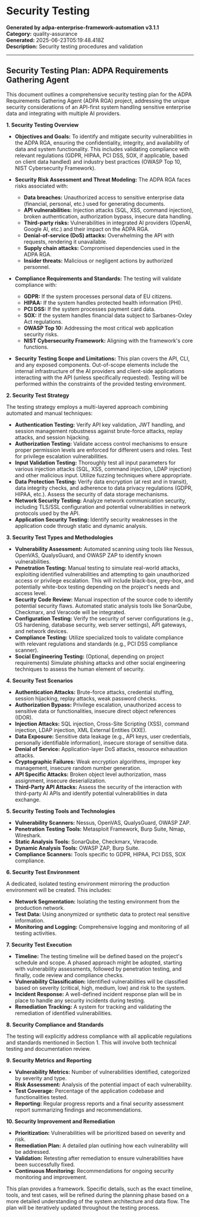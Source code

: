# Security Testing

**Generated by adpa-enterprise-framework-automation v3.1.1**  
**Category:** quality-assurance  
**Generated:** 2025-06-23T05:19:48.418Z  
**Description:** Security testing procedures and validation

---

## Security Testing Plan: ADPA Requirements Gathering Agent

This document outlines a comprehensive security testing plan for the ADPA Requirements Gathering Agent (ADPA RGA) project, addressing the unique security considerations of an API-first system handling sensitive enterprise data and integrating with multiple AI providers.

**1. Security Testing Overview**

* **Objectives and Goals:** To identify and mitigate security vulnerabilities in the ADPA RGA, ensuring the confidentiality, integrity, and availability of data and system functionality.  This includes validating compliance with relevant regulations (GDPR, HIPAA, PCI DSS, SOX, if applicable, based on client data handled) and industry best practices (OWASP Top 10, NIST Cybersecurity Framework).

* **Security Risk Assessment and Threat Modeling:**  The ADPA RGA faces risks associated with:
    * **Data breaches:** Unauthorized access to sensitive enterprise data (financial, personal, etc.) used for generating documents.
    * **API vulnerabilities:** Injection attacks (SQL, XSS, command injection), broken authentication, authorization bypass, insecure data handling.
    * **Third-party risks:** Vulnerabilities in integrated AI providers (OpenAI, Google AI, etc.) and their impact on the ADPA RGA.
    * **Denial-of-service (DoS) attacks:** Overwhelming the API with requests, rendering it unavailable.
    * **Supply chain attacks:** Compromised dependencies used in the ADPA RGA.
    * **Insider threats:** Malicious or negligent actions by authorized personnel.

* **Compliance Requirements and Standards:** The testing will validate compliance with:
    * **GDPR:** If the system processes personal data of EU citizens.
    * **HIPAA:** If the system handles protected health information (PHI).
    * **PCI DSS:** If the system processes payment card data.
    * **SOX:** If the system handles financial data subject to Sarbanes-Oxley Act regulations.
    * **OWASP Top 10:**  Addressing the most critical web application security risks.
    * **NIST Cybersecurity Framework:**  Aligning with the framework's core functions.

* **Security Testing Scope and Limitations:** This plan covers the API, CLI, and any exposed components.  Out-of-scope elements include the internal infrastructure of the AI providers and client-side applications interacting with the API (unless specifically requested).  Testing will be performed within the constraints of the provided testing environment.


**2. Security Test Strategy**

The testing strategy employs a multi-layered approach combining automated and manual techniques:

* **Authentication Testing:** Verify API key validation, JWT handling, and session management robustness against brute-force attacks, replay attacks, and session hijacking.
* **Authorization Testing:** Validate access control mechanisms to ensure proper permission levels are enforced for different users and roles.  Test for privilege escalation vulnerabilities.
* **Input Validation Testing:** Thoroughly test all input parameters for various injection attacks (SQL, XSS, command injection, LDAP injection) and other malicious input.  Utilize fuzzing techniques where appropriate.
* **Data Protection Testing:** Verify data encryption (at rest and in transit), data integrity checks, and adherence to data privacy regulations (GDPR, HIPAA, etc.).  Assess the security of data storage mechanisms.
* **Network Security Testing:** Analyze network communication security, including TLS/SSL configuration and potential vulnerabilities in network protocols used by the API.
* **Application Security Testing:**  Identify security weaknesses in the application code through static and dynamic analysis.


**3. Security Test Types and Methodologies**

* **Vulnerability Assessment:** Automated scanning using tools like Nessus, OpenVAS, QualysGuard, and OWASP ZAP to identify known vulnerabilities.
* **Penetration Testing:** Manual testing to simulate real-world attacks, exploiting identified vulnerabilities and attempting to gain unauthorized access or privilege escalation.  This will include black-box, grey-box, and potentially white-box testing depending on the project's needs and access level.
* **Security Code Review:** Manual inspection of the source code to identify potential security flaws.  Automated static analysis tools like SonarQube, Checkmarx, and Veracode will be integrated.
* **Configuration Testing:** Verify the security of server configurations (e.g., OS hardening, database security, web server settings), API gateways, and network devices.
* **Compliance Testing:**  Utilize specialized tools to validate compliance with relevant regulations and standards (e.g., PCI DSS compliance scanner).
* **Social Engineering Testing:**  (Optional, depending on project requirements) Simulate phishing attacks and other social engineering techniques to assess the human element of security.


**4. Security Test Scenarios**

* **Authentication Attacks:** Brute-force attacks, credential stuffing, session hijacking, replay attacks, weak password checks.
* **Authorization Bypass:** Privilege escalation, unauthorized access to sensitive data or functionalities, insecure direct object references (IDOR).
* **Injection Attacks:** SQL injection, Cross-Site Scripting (XSS), command injection, LDAP injection, XML External Entities (XXE).
* **Data Exposure:** Sensitive data leakage (e.g., API keys, user credentials, personally identifiable information), insecure storage of sensitive data.
* **Denial of Service:**  Application-layer DoS attacks, resource exhaustion attacks.
* **Cryptographic Failures:** Weak encryption algorithms, improper key management, insecure random number generation.
* **API Specific Attacks:** Broken object level authorization, mass assignment, insecure deserialization.
* **Third-Party API Attacks:**  Assess the security of the interaction with third-party AI APIs and identify potential vulnerabilities in data exchange.


**5. Security Testing Tools and Technologies**

* **Vulnerability Scanners:** Nessus, OpenVAS, QualysGuard, OWASP ZAP.
* **Penetration Testing Tools:** Metasploit Framework, Burp Suite, Nmap, Wireshark.
* **Static Analysis Tools:** SonarQube, Checkmarx, Veracode.
* **Dynamic Analysis Tools:** OWASP ZAP, Burp Suite.
* **Compliance Scanners:** Tools specific to GDPR, HIPAA, PCI DSS, SOX compliance.


**6. Security Test Environment**

A dedicated, isolated testing environment mirroring the production environment will be created. This includes:

* **Network Segmentation:** Isolating the testing environment from the production network.
* **Test Data:**  Using anonymized or synthetic data to protect real sensitive information.
* **Monitoring and Logging:**  Comprehensive logging and monitoring of all testing activities.


**7. Security Test Execution**

* **Timeline:** The testing timeline will be defined based on the project's schedule and scope.  A phased approach might be adopted, starting with vulnerability assessments, followed by penetration testing, and finally, code review and compliance checks.
* **Vulnerability Classification:**  Identified vulnerabilities will be classified based on severity (critical, high, medium, low) and risk to the system.
* **Incident Response:**  A well-defined incident response plan will be in place to handle any security incidents during testing.
* **Remediation Tracking:**  A system for tracking and validating the remediation of identified vulnerabilities.


**8. Security Compliance and Standards**

The testing will explicitly address compliance with all applicable regulations and standards mentioned in Section 1.  This will involve both technical testing and documentation review.


**9. Security Metrics and Reporting**

* **Vulnerability Metrics:** Number of vulnerabilities identified, categorized by severity and type.
* **Risk Assessment:**  Analysis of the potential impact of each vulnerability.
* **Test Coverage:**  Percentage of the application codebase and functionalities tested.
* **Reporting:**  Regular progress reports and a final security assessment report summarizing findings and recommendations.


**10. Security Improvement and Remediation**

* **Prioritization:**  Vulnerabilities will be prioritized based on severity and risk.
* **Remediation Plan:** A detailed plan outlining how each vulnerability will be addressed.
* **Validation:**  Retesting after remediation to ensure vulnerabilities have been successfully fixed.
* **Continuous Monitoring:**  Recommendations for ongoing security monitoring and improvement.


This plan provides a framework. Specific details, such as the exact timeline, tools, and test cases, will be refined during the planning phase based on a more detailed understanding of the system architecture and data flow.  The plan will be iteratively updated throughout the testing process.
